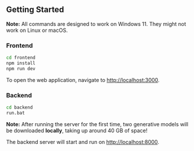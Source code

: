 ## Getting Started

**Note:** All commands are designed to work on Windows 11. They might not work on Linux or macOS.

### Frontend

```sh
cd frontend
npm install
npm run dev
```

To open the web application, navigate to [http://localhost:3000](http://localhost:3000).

### Backend

```sh
cd backend
run.bat
```
**Note:** After running the server for the first time, two generative models will be downloaded **locally**, taking up around 40 GB of space!

The backend server will start and run on [http://localhost:8000](http://localhost:8000).
